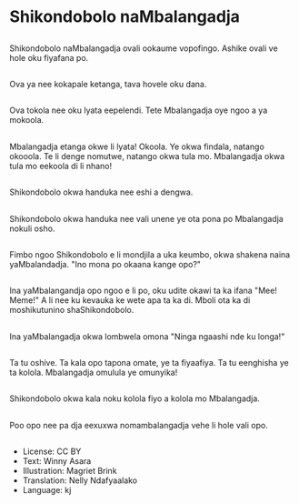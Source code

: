 # Shikondobolo naMbalangadja

##
Shikondobolo naMbalangadja ovali ookaume vopofingo. Ashike ovali ve hole oku fiyafana po. 

##
Ova ya nee kokapale ketanga, tava hovele oku dana. 

##
Ova tokola nee oku lyata eepelendi. Tete Mbalangadja oye ngoo a ya mokoola. 

##
Mbalangadja etanga okwe li lyata! Okoola. Ye okwa findala, natango okooola. Te li denge nomutwe, natango okwa tula mo. Mbalangadja okwa tula mo eekoola di li nhano!

##
Shikondobolo okwa handuka nee eshi a dengwa. 

##
Shikondobolo okwa handuka nee vali unene ye ota pona po Mbalangadja nokuli osho.

##
Fimbo ngoo Shikondobolo e li mondjila a uka keumbo, okwa shakena naina yaMbalandadja. "Ino mona po okaana kange opo?" 

##
Ina yaMbalangandja opo ngoo e li po, oku udite okawi ta ka ifana "Mee! Meme!" A li nee ku kevauka ke wete apa ta ka di. Mboli ota ka di moshikutunino shaShikondobolo.

##
Ina yaMbalangadja okwa lombwela omona "Ninga ngaashi nde ku longa!"

##
Ta tu oshive. Ta kala opo tapona omate, ye ta fiyaafiya. Ta tu eenghisha ye ta kolola. Mbalangadja omulula ye omunyika!

##
Shikondobolo okwa kala noku kolola fiyo a kolola mo Mbalangadja. 

##
Poo opo nee pa dja eexuxwa nomambalangadja vehe li hole vali opo.

##
* License: CC BY
* Text: Winny Asara
* Illustration: Magriet Brink
* Translation: Nelly Ndafyaalako
* Language: kj
